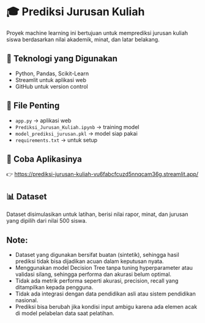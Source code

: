 # 🎓 Prediksi Jurusan Kuliah

Proyek machine learning ini bertujuan untuk memprediksi jurusan kuliah siswa berdasarkan nilai akademik, minat, dan latar belakang.

## 🔧 Teknologi yang Digunakan
- Python, Pandas, Scikit-Learn
- Streamlit untuk aplikasi web
- GitHub untuk version control

## 📁 File Penting
- `app.py` → aplikasi web
- `Prediksi_Jurusan_Kuliah.ipynb` → training model
- `model_prediksi_jurusan.pkl` → model siap pakai
- `requirements.txt` → untuk setup

## 🚀 Coba Aplikasinya
👉 https://prediksi-jurusan-kuliah-vu6fabcfcuzd5nnqcam36g.streamlit.app/

## 📊 Dataset
Dataset disimulasikan untuk latihan, berisi nilai rapor, minat, dan jurusan yang dipilih dari nilai 500 siswa.

## Note:
- Dataset yang digunakan bersifat buatan (sintetik), sehingga hasil prediksi tidak bisa dijadikan acuan dalam keputusan nyata.
- Menggunakan model Decision Tree tanpa tuning hyperparameter atau validasi silang, sehingga performa dan akurasi belum optimal.
- Tidak ada metrik performa seperti akurasi, precision, recall yang ditampilkan kepada pengguna.
- Tidak ada integrasi dengan data pendidikan asli atau sistem pendidikan nasional.
- Prediksi bisa berubah jika kondisi input ambigu karena ada elemen acak di model pelabelan data saat pelatihan.
